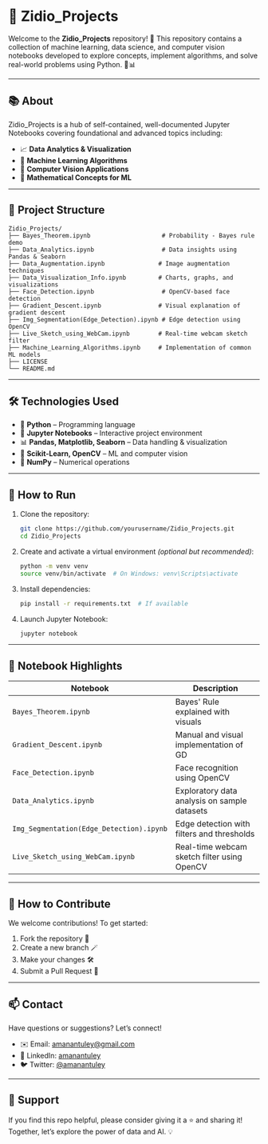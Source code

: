 
# 🚀 Zidio\_Projects

Welcome to the **Zidio\_Projects** repository! 🎉
This repository contains a collection of machine learning, data science, and computer vision notebooks developed to explore concepts, implement algorithms, and solve real-world problems using Python. 🧠📊

---

## 📚 About

Zidio\_Projects is a hub of self-contained, well-documented Jupyter Notebooks covering foundational and advanced topics including:

* 📈 **Data Analytics & Visualization**
* 🧠 **Machine Learning Algorithms**
* 🤖 **Computer Vision Applications**
* 🧪 **Mathematical Concepts for ML**

---

## 📁 Project Structure

```plaintext
Zidio_Projects/
├── Bayes_Theorem.ipynb                    # Probability - Bayes rule demo
├── Data_Analytics.ipynb                   # Data insights using Pandas & Seaborn
├── Data_Augmentation.ipynb               # Image augmentation techniques
├── Data_Visualization_Info.ipynb         # Charts, graphs, and visualizations
├── Face_Detection.ipynb                   # OpenCV-based face detection
├── Gradient_Descent.ipynb                # Visual explanation of gradient descent
├── Img_Segmentation(Edge_Detection).ipynb # Edge detection using OpenCV
├── Live_Sketch_using_WebCam.ipynb        # Real-time webcam sketch filter
├── Machine_Learning_Algorithms.ipynb     # Implementation of common ML models
├── LICENSE
└── README.md
```

---

## 🛠️ Technologies Used

* 🐍 **Python** – Programming language
* 📘 **Jupyter Notebooks** – Interactive project environment
* 📊 **Pandas, Matplotlib, Seaborn** – Data handling & visualization
* 🤖 **Scikit-Learn, OpenCV** – ML and computer vision
* 🧠 **NumPy** – Numerical operations

---

## 🚀 How to Run

1. Clone the repository:

   ```bash
   git clone https://github.com/yourusername/Zidio_Projects.git
   cd Zidio_Projects
   ```

2. Create and activate a virtual environment *(optional but recommended)*:

   ```bash
   python -m venv venv
   source venv/bin/activate  # On Windows: venv\Scripts\activate
   ```

3. Install dependencies:

   ```bash
   pip install -r requirements.txt  # If available
   ```

4. Launch Jupyter Notebook:

   ```bash
   jupyter notebook
   ```

---

## 🧠 Notebook Highlights

| Notebook                                 | Description                                  |
| ---------------------------------------- | -------------------------------------------- |
| `Bayes_Theorem.ipynb`                    | Bayes' Rule explained with visuals           |
| `Gradient_Descent.ipynb`                 | Manual and visual implementation of GD       |
| `Face_Detection.ipynb`                   | Face recognition using OpenCV                |
| `Data_Analytics.ipynb`                   | Exploratory data analysis on sample datasets |
| `Img_Segmentation(Edge_Detection).ipynb` | Edge detection with filters and thresholds   |
| `Live_Sketch_using_WebCam.ipynb`         | Real-time webcam sketch filter using OpenCV  |

---

## 🤝 How to Contribute

We welcome contributions!
To get started:

1. Fork the repository 🍴
2. Create a new branch 🪄
3. Make your changes 🛠️
4. Submit a Pull Request 🚀

---

## 📫 Contact

Have questions or suggestions? Let’s connect!

* ✉️ Email: [amanantuley@gmail.com](mailto:amanantuley@gmail.com)
* 🔗 LinkedIn: [amanantuley](https://linkedin.com/in/amanantuley)
* 🐦 Twitter: [@amanantuley](https://twitter.com/amanantuley)

---

## 🌟 Support

If you find this repo helpful, please consider giving it a ⭐ and sharing it!
Together, let’s explore the power of data and AI. 💡

